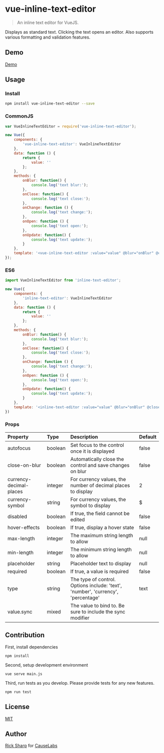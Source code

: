 # vue-inline-text-editor

> An inline text editor for VueJS.

Displays as standard text. Clicking the text opens an editor. Also supports various formatting and validation features.

## Demo

[Demo](./demo/index.html)

## Usage

### Install

```bash
npm install vue-inline-text-editor --save
```

### CommonJS

```javascript
var VueInlineTextEditor = require('vue-inline-text-editor');

new Vue({
    components: {
        'vue-inline-text-editor': VueInlineTextEditor
    },
    data: function () {
        return {
            value: ''
        };
    },
    methods: {
        onBlur: function() {
            console.log('text blur:');
        },
        onClose: function() {
            console.log('text close:');
        },
        onChange: function () {
            console.log('text change:');
        },
        onOpen: function () {
            console.log('text open:');
        },
        onUpdate: function() {
            console.log('text update:');
        }
    },
    template: '<vue-inline-text-editor :value="value" @blur="onBlur" @close="onClose" @change="onChange" @open="onOpen" @update="onUpdate"></vue-inline-text-editor>'
});
```

### ES6
```javascript
import VueInlineTextEditor from 'inline-text-editor';

new Vue({
    components: {
        'inline-text-editor': VueInlineTextEditor
    },
    data: function () {
        return {
            value: ''
        };
    },
    methods: {
        onBlur: function() {
            console.log('text blur:');
        },
        onClose: function() {
            console.log('text close:');
        },
        onChange: function () {
            console.log('text change:');
        },
        onOpen: function () {
            console.log('text open:');
        },
        onUpdate: function() {
            console.log('text update:');
        }
    },
    template: '<inline-text-editor :value="value" @blur="onBlur" @close="onClose" @change="onChange" @open="onOpen" @update="onUpdate"></inline-text-editor>'
})
```

### Props
| Property | Type | Description | Default |
|:--|:--|:--|:--|
| autofocus | boolean | Set focus to the control once it is displayed | false |
| close-on-blur | boolean | Automatically close the control and save changes on blur | false |
| currency-decimal-places | integer | For currency values, the number of decimal places to display | 2 |
| currency-symbol | string | For currency values, the symbol to display | $ |
| disabled | boolean | If true, the field cannot be edited | false |
| hover-effects | boolean | If true, display a hover state | false |
| max-length | integer | The maximum string length to allow | null |
| min-length | integer | The minimum string length to allow | null |
| placeholder | string | Placeholder text to display | null |
| required | boolean | If true, a value is required | false |
| type | string | The type of control. Options include: 'text', 'number', 'currency', 'percentage' | text |
| value.sync | mixed | The value to bind to. Be sure to include the sync modifier |  |

## Contribution
First, install dependencies
```
npm install
```
Second, setup development environment
```
vue serve main.js
```
Third, run tests as you develop. Please provide tests for any new features.
```
npm run test
```

## License

[MIT](http://opensource.org/licenses/MIT)

## Author

[Rick Sharp](mailto:rick@causelabs.com) for [CauseLabs](https://www.causelabs.com)